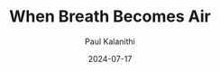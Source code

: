 ---
title: When Breath Becomes Air
author: Paul Kalanithi
score: 5
date: 2024-07-17
pages: 258
cover: http://books.google.com/books/content?id=Dg1sCQAAQBAJ&printsec=frontcover&img=1&zoom=1&source=gbs_api
link: https://books.google.com/books/about/When_Breath_Becomes_Air.html?hl=&id=Dg1sCQAAQBAJ
---